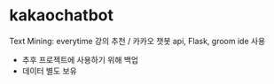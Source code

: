 # kakaochatbot

Text Mining: everytime 강의 추천 / 카카오 챗봇 api, Flask, groom ide 사용

- 추후 프로젝트에 사용하기 위해 백업
- 데이터 별도 보유
